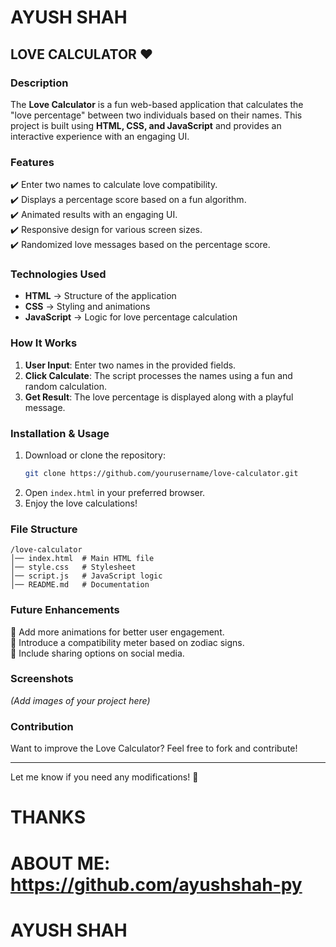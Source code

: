 # AYUSH SHAH #

## LOVE  CALCULATOR ❤️  

### Description  
The **Love Calculator** is a fun web-based application that calculates the "love percentage" between two individuals based on their names. This project is built using **HTML, CSS, and JavaScript** and provides an interactive experience with an engaging UI.

### Features  
✔️ Enter two names to calculate love compatibility.  
✔️ Displays a percentage score based on a fun algorithm.  
✔️ Animated results with an engaging UI.  
✔️ Responsive design for various screen sizes.  
✔️ Randomized love messages based on the percentage score.  

### Technologies Used  
- **HTML** → Structure of the application  
- **CSS** → Styling and animations  
- **JavaScript** → Logic for love percentage calculation  

### How It Works  
1. **User Input**: Enter two names in the provided fields.  
2. **Click Calculate**: The script processes the names using a fun and random calculation.  
3. **Get Result**: The love percentage is displayed along with a playful message.  

### Installation & Usage  
1. Download or clone the repository:  
   ```bash
   git clone https://github.com/yourusername/love-calculator.git
   ```
2. Open `index.html` in your preferred browser.  
3. Enjoy the love calculations!  

### File Structure  
```
/love-calculator
│── index.html  # Main HTML file  
│── style.css   # Stylesheet  
│── script.js   # JavaScript logic  
│── README.md   # Documentation  
```

### Future Enhancements  
🔹 Add more animations for better user engagement.  
🔹 Introduce a compatibility meter based on zodiac signs.  
🔹 Include sharing options on social media.  

### Screenshots  
_(Add images of your project here)_  

### Contribution  
Want to improve the Love Calculator? Feel free to fork and contribute!  

---

Let me know if you need any modifications! 🚀

# THANKS #

 # ABOUT ME: https://github.com/ayushshah-py #

# AYUSH SHAH #
